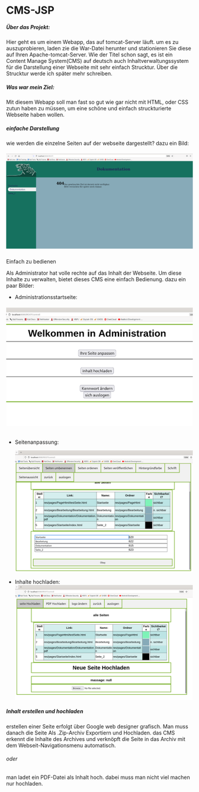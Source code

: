 # CMS-JSP

##### Über das Projekt:

Hier geht es um einem Webapp, das auf tomcat-Server läuft. um es zu auszuprobieren, laden zie die War-Datei herunter und stationieren Sie diese auf Ihren Apache-tomcat-Server. Wie der Titel schon sagt, es ist ein Content Manage System(CMS) auf deutsch auch Inhaltverwaltungssystem für die Darstellung einer Webseite mit sehr einfach Strucktur. Über die Strucktur werde ich später mehr schreiben.

##### Was war mein Ziel:

Mit diesem Webapp soll man fast so gut wie gar nicht mit HTML, oder CSS zutun haben zu müssen, um eine schöne und einfach struckturierte Webseite haben wollen.

##### einfache Darstellung

wie werden die einzelne Seiten auf der webseite dargestellt? dazu ein Bild:

##### ![site_public.png](assets/site_public.png?fileId=21205#mimetype=image%2Fpng&hasPreview=true)
Einfach zu bedienen

Als Administrator hat volle rechte auf das Inhalt der Webseite. Um diese Inhalte zu verwalten, bietet dieses CMS eine einfach Bedienung. dazu ein paar Bilder:

* Administrationsstartseite:

######  ![Admin_start_page.png](assets/Admin_start_page.png?fileId=21327#mimetype=image%2Fpng&hasPreview=true)

* Seitenanpassung:

  ![Anpassung.png](assets/Anpassung.png?fileId=21351#mimetype=image%2Fpng&hasPreview=true)
* Inhalte hochladen:![Inhalt_Hochladen.png](assets/Inhalt_Hochladen.png?fileId=21364#mimetype=image%2Fpng&hasPreview=true)

##### Inhalt erstellen und hochladen

erstellen einer Seite erfolgt über Google web designer grafisch. Man muss danach die Seite Als .Zip-Archiv Exportiern und Hochladen. das CMS erkennt die Inhalte des Archives und verknöpft die Seite in das Archiv mit dem Webseit-Navigationsmenu automatisch.

###### oder 

man ladet ein PDF-Datei als Inhalt hoch. dabei muss man nicht viel machen nur hochladen.
